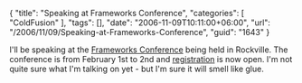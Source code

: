 {
	"title": "Speaking at Frameworks Conference",
	"categories": [
		"ColdFusion"
	],
	"tags": [],
	"date": "2006-11-09T10:11:00+06:00",
	"url": "/2006/11/09/Speaking-at-Frameworks-Conference",
	"guid": "1643"
}

I'll be speaking at the <a href="http://www.frameworksconference.com/">Frameworks Conference</a> being held in Rockville. The conference is from February 1st to 2nd and <a href="https://secure.teratech.com/frameworks2007/pages/secure_registration.cfm">registration</a> is now open. I'm not quite sure what I'm talking on yet - but I'm sure it will smell like glue.